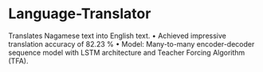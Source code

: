# Language-Translator
Translates Nagamese text into English text. • Achieved impressive translation accuracy of 82.23 % • Model: Many-to-many encoder-decoder sequence model with LSTM architecture and Teacher Forcing Algorithm (TFA).

